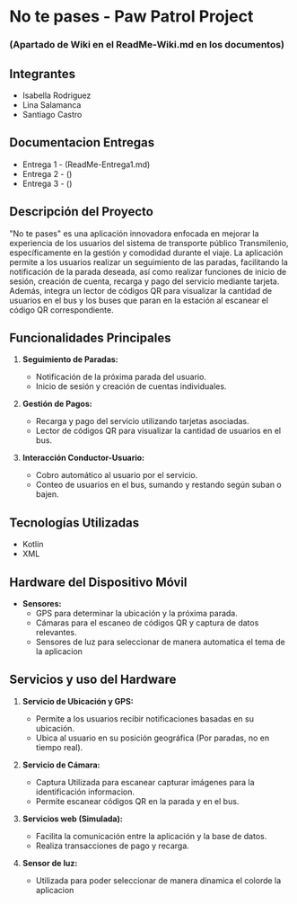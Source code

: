 # No te pases - Paw Patrol Project
### (Apartado de Wiki en el ReadMe-Wiki.md en los documentos)

## Integrantes

- Isabella Rodriguez
- Lina Salamanca
- Santiago Castro

## Documentacion Entregas
- Entrega 1 - (ReadMe-Entrega1.md)
- Entrega 2 - ()
- Entrega 3 - ()

## Descripción del Proyecto

"No te pases" es una aplicación innovadora enfocada en mejorar la experiencia de los usuarios del sistema de transporte público Transmilenio, específicamente en la gestión y comodidad durante el viaje. La aplicación permite a los usuarios realizar un seguimiento de las paradas, facilitando la notificación de la parada deseada, así como realizar funciones de inicio de sesión, creación de cuenta, recarga y pago del servicio mediante tarjeta. Además, integra un lector de códigos QR para visualizar la cantidad de usuarios en el bus y los buses que paran en la estación al escanear el código QR correspondiente.

## Funcionalidades Principales

1. **Seguimiento de Paradas:**
   - Notificación de la próxima parada del usuario.
   - Inicio de sesión y creación de cuentas individuales.

2. **Gestión de Pagos:**
   - Recarga y pago del servicio utilizando tarjetas asociadas.
   - Lector de códigos QR para visualizar la cantidad de usuarios en el bus.

3. **Interacción Conductor-Usuario:**
   - Cobro automático al usuario por el servicio.
   - Conteo de usuarios en el bus, sumando y restando según suban o bajen.

## Tecnologías Utilizadas

-  Kotlin
-  XML

## Hardware del Dispositivo Móvil

- **Sensores:**
  - GPS para determinar la ubicación y la próxima parada.
  - Cámaras para el escaneo de códigos QR y captura de datos relevantes.
  - Sensores de luz para seleccionar de manera automatica el tema de la aplicacion
 
 ## Servicios y uso del Hardware

1. **Servicio de Ubicación y GPS:**
   - Permite a los usuarios recibir notificaciones basadas en su ubicación.
   - Ubica al usuario en su posición geográfica (Por paradas, no en tiempo real).

2. **Servicio de Cámara:**
   - Captura Utilizada para escanear capturar imágenes para la identificación informacion.
   - Permite escanear códigos QR en la parada y en el bus.

3. **Servicios web (Simulada):**
   - Facilita la comunicación entre la aplicación y la base de datos.
   - Realiza transacciones de pago y recarga.

4. **Sensor de luz:**
   - Utilizada para poder seleccionar de manera dinamica el colorde la aplicacion

